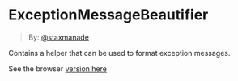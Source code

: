 ExceptionMessageBeautifier
==========================

> By: [@staxmanade](http://staxmanade.com)

Contains a helper that can be used to format exception messages.


See the browser [version here ](http://staxmanade.github.io/ExceptionMessageBeautifier/)
